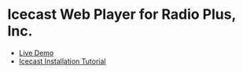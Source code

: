 # Icecast Web Player for Radio Plus, Inc.

- [Live Demo](https://player.ike.dev)
- [Icecast Installation Tutorial](https://www.sascha-ende.de/development/general/886-icecast2-on-ubuntu-20-04-with-nginx-certbot-ssl-and-liquidsoap/)